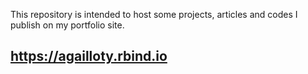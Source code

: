 This repository is intended to host some projects, articles and codes I publish on my portfolio site.

## https://agailloty.rbind.io
